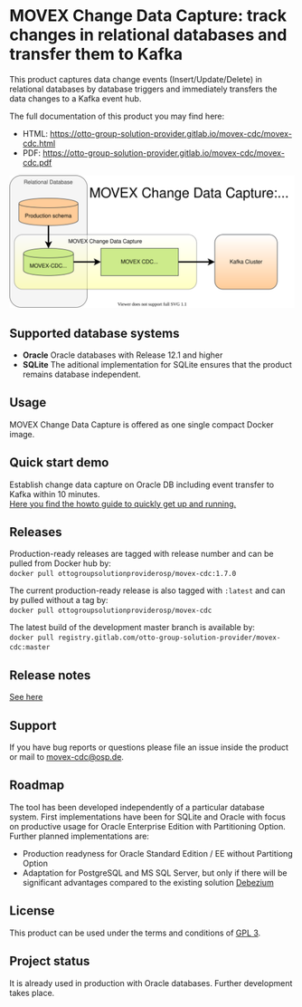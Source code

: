 # MOVEX Change Data Capture: track changes in relational databases and transfer them to Kafka

This product captures data change events (Insert/Update/Delete) in relational databases by database triggers and immediately transfers the data changes to a Kafka event hub.

The full documentation of this product you may find here:
- HTML: https://otto-group-solution-provider.gitlab.io/movex-cdc/movex-cdc.html
- PDF: https://otto-group-solution-provider.gitlab.io/movex-cdc/movex-cdc.pdf

![](doc/images/event_flow.svg)

## Supported database systems
- <b>Oracle</b> Oracle databases with Release 12.1 and higher
- <b>SQLite</b> The aditional implementation for SQLite ensures that the product remains database independent.


## Usage
MOVEX Change Data Capture is offered as one single compact Docker image.<br>

## Quick start demo
Establish change data capture on Oracle DB including event transfer to Kafka within 10 minutes.<br/>
[Here you find the howto guide to quickly get up and running.](https://otto-group-solution-provider.gitlab.io/movex-cdc/movex-cdc_demo.html)

## Releases
Production-ready releases are tagged with release number and can be pulled from Docker hub by:<br/>
`docker pull ottogroupsolutionproviderosp/movex-cdc:1.7.0`

The current production-ready release is also tagged with `:latest` and can by pulled without a tag by:<br>
`docker pull ottogroupsolutionproviderosp/movex-cdc`

The latest build of the development master branch is available by:<br/>
`docker pull registry.gitlab.com/otto-group-solution-provider/movex-cdc:master`

## Release notes
[See here](https://gitlab.com/otto-group-solution-provider/movex-cdc/-/blob/master/doc/release_notes.md)

## Support
If you have bug reports or questions please file an issue inside the product or mail to movex-cdc@osp.de.

## Roadmap
The tool has been developed independently of a particular database system.
First implementations have been for SQLite and Oracle with focus on productive usage for Oracle Enterprise Edition with Partitioning Option.
<br/>
Further planned implementations are:
- Production readyness for Oracle Standard Edition / EE without Partitiong Option
- Adaptation for PostgreSQL and MS SQL Server, but only if there will be significant advantages compared to the existing solution [Debezium](https://debezium.io)

## License
This product can be used under the terms and conditions of [GPL 3](https://gitlab.com/otto-group-solution-provider/movex-cdc/-/blob/master/LICENSE).

## Project status
It is already used in production with Oracle databases.
Further development takes place.